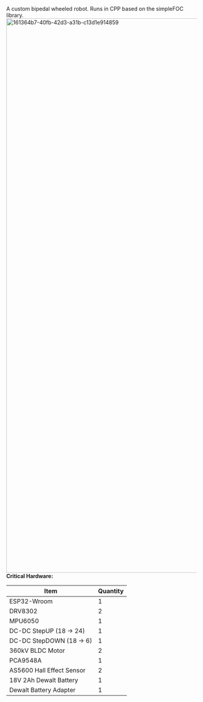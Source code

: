 A custom bipedal wheeled robot. Runs in CPP based on the simpleFOC library.
<img width="2000" height="1462" alt="161364b7-40fb-42d3-a31b-c13d1e914859" src="https://github.com/user-attachments/assets/43d6b483-948f-4fd7-9a3d-390124a25b07" />
**Critical Hardware:**

| Item                          | Quantity |
|-------------------------------|----------|
| ESP32-Wroom                   | 1        |
| DRV8302                       | 2        |
| MPU6050                       | 1        |
| DC-DC StepUP (18 → 24)        | 1        |
| DC-DC StepDOWN (18 → 6)       | 1        |
| 360kV BLDC Motor              | 2        |
| PCA9548A                      | 1        |
| AS5600 Hall Effect Sensor     | 2        |
| 18V 2Ah Dewalt Battery        | 1        |
| Dewalt Battery Adapter        | 1        |


